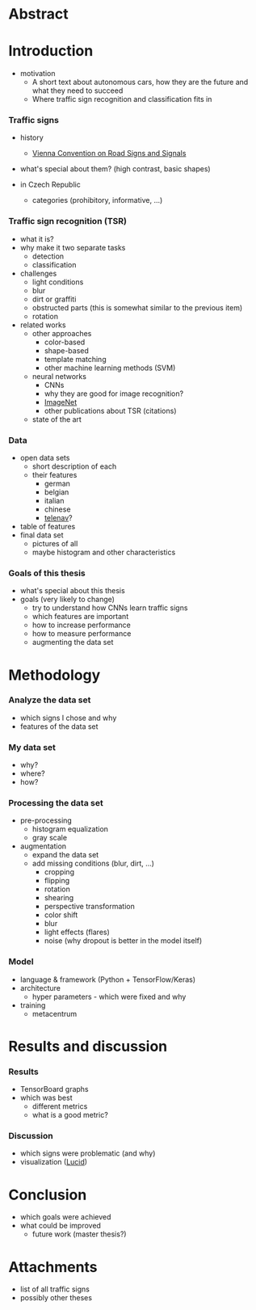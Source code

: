 # Abstract

# Introduction
* motivation
    - A short text about autonomous cars, how they are the future and what they need to succeed
    - Where traffic sign recognition and classification fits in

### Traffic signs
* history
    - [Vienna Convention on Road Signs and Signals](https://en.wikipedia.org/wiki/Vienna_Convention_on_Road_Signs_and_Signals)

* what's special about them? (high contrast, basic shapes)
* in Czech Republic
    - categories (prohibitory, informative, ...)

### Traffic sign recognition (TSR)
* what it is?
* why make it two separate tasks
    - detection
    - classification
* challenges
    - light conditions
    - blur
    - dirt or graffiti
    - obstructed parts (this is somewhat similar to the previous item)
    - rotation
* related works
    - other approaches
        - color-based
        - shape-based
        - template matching
        - other machine learning  methods (SVM)
    - neural networks
        - CNNs
        - why they are good for image recognition?
        - [ImageNet](http://www.image-net.org/challenges/LSVRC/)
        - other publications about TSR (citations)
    - state of the art

### Data
* open data sets
    - short description of each
    - their features
        - german
        - belgian
        - italian
        - chinese
        - [telenav](https://github.com/Telenav/Telenav.AI)?
* table of features
* final data set
    - pictures of all
    - maybe histogram and other characteristics
    
### Goals of this thesis
* what's special about this thesis
* goals (very likely to change)
    - try to understand how CNNs learn traffic signs
    - which features are important
    - how to increase performance
    - how to measure performance
    - augmenting the data set
    
# Methodology

### Analyze the data set
* which signs I chose and why
* features of the data set

### My data set
* why?
* where?
* how?

### Processing the data set
* pre-processing
    - histogram equalization
    - gray scale
* augmentation
    - expand the data set
    - add missing conditions (blur, dirt, ...)
        - cropping
        - flipping
        - rotation
        - shearing
        - perspective transformation
        - color shift
        - blur
        - light effects (flares)
        - noise (why dropout is better in the model itself)

### Model
* language & framework (Python + TensorFlow/Keras)
* architecture
    - hyper parameters - which were fixed and why
* training
    - metacentrum
    
# Results and discussion

### Results
* TensorBoard graphs
* which was best
    - different metrics
    - what is a good metric?

### Discussion
* which signs were problematic (and why)
* visualization ([Lucid](https://github.com/tensorflow/lucid))

# Conclusion
* which goals were achieved
* what could be improved
    - future work (master thesis?)

# Attachments
- list of all traffic signs
- possibly other theses